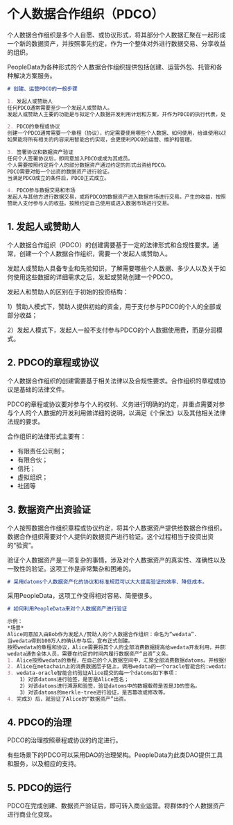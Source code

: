 # 个人数据合作组织（PDCO）

个人数据合作组织是多个人自愿、或协议形式，将其部分个人数据汇聚在一起形成一个新的数据资产，并按照事先约定，作为一个整体对外进行数据交易、分享收益的组织。

PeopleData为各种形式的个人数据合作组织提供包括创建、运营外包、托管和各种解决方案服务。

```markdown
# 创建、运营PDCO的一般步骤

1. 发起人或赞助人
任何PDCO通常需要至少一个发起人或赞助人。
发起人或赞助人主要的功能是与拟定个人数据开发利用计划和方案，并作为PDCO的执行代表，处理运营等事务。

2. PDCO的章程或协议
创建一个PDCO通常需要一个章程（协议），约定需要使用哪些个人数据、如何使用，给谁使用以及获得收益如何分配、监督和审计等详细内容。
如果能将所有相关的内容采用智能合约实现，会更便利PDCO的运营、维护和管理。

3. 签署协议和数据资产验证
任何个人签署协议后，即同意加入PDCO或成为其成员。
个人需要按照约定将个人的部分数据资产通过约定的形式出资给PDCO。
PDCO需要对每一个出资的数据资产进行验证。
当满足PDCO成立的条件后，PDCO正式成立。

4. PDCO参与数据交易和市场
发起人与其他方进行数据交易，或将PDCO的数据资产进入数据市场进行交易。产生的收益，按照约定进行分配。
赞助人支付参与人的收益。按照约定自己使用或进入数据市场进行交易。
```

## 1. 发起人或赞助人

个人数据合作组织（PDCO）的创建需要基于一定的法律形式和合规性要求。通常，创建一个个人数据合作组织，需要一个发起人或赞助人。

发起人或赞助人具备专业和先验知识，了解需要哪些个人数据、多少人以及关于如何使用这些数据的详细需求之后，发起或赞助创建一个PDCO。

发起人和赞助人的区别在于初始的投资结构：

1）赞助人模式下，赞助人提供初始的资金，用于支付参与PDCO的个人的全部或部分收益；

2）发起人模式下，发起人一般不支付参与PDCO的个人数据使用费，而是分润模式。

## 2. PDCO的章程或协议

个人数据合作组织的创建需要基于相关法律以及合规性要求。合作组织的章程或协议是基础的法律文件。

PDCO的章程或协议要对参与个人的权利、义务进行明确的约定，并重点需要对参与个人的个人数据的开发利用做详细的说明，以满足《个保法》以及其他相关法律法规的要求。

合作组织的法律形式主要有：

- 有限责任公司制；
- 有限合伙；
- 信托；
- 虚拟组织；
- 社团等





## 3. 数据资产出资验证

个人按照数据合作组织章程或协议约定，将其个人数据资产提供给数据合作组织。数据合作组织需要对个人提供的数据资产进行验证。这个过程相当于投资出资的“验资”。

验证个人数据资产是一项复杂的事情，涉及对个人数据资产的真实性、准确性以及一致性的验证。这项工作是非常繁杂和困难的。

```markdown
# 采用datoms个人数据资产化的协议和标准规范可以大大提高验证的效率、降低成本。
```

采用PeopleData，这项工作变得相对容易、简便很多。

```markdown
# 如何利用PeopleData来对个人数据资产进行验证

示例：
*场景*
Alice同意加入由Bob作为发起人/赞助人的个人数据合作组织：命名为“wedata”. 
当wedata得到100万人的确认参与后，宣布正式创建。
按照wedata的章程和协议，Alice需要将其个人的全部消费数据提高给wedata开发利用，并获取wedata的收益分成的100分之一（按总人数比例）。
wedata通告全体人员，需要在约定的时间内履行数据资产“出资”义务。
1. Alice按照wedata的章程，在自己的个人数据空间中，汇聚全部消费数据datoms。并根据章程和协议，设置相应的权限和策略。由于Alice只在JD上消费，因此，其全部消费数据datoms都是从JD而来。
2. Alice在metachain上的消费数据层子链上，调用wedata的一个oracle智能合约:wedata-oracle。
3. wedata-oracle智能合约验证Alice提交的每一个datoms如下事项：
	1）对该datoms进行验签，是否是Alice签名；
	2）对该datoms进行溯源和验签，验证datoms中的数据载荷是否是JD的签名。
	3）对该datoms的merkle-tree进行验证，是否篡改或修改等。
4. 完成3）后，就验证了Alice的“数据资产”出资。
```



## 4. PDCO的治理

PDCO的治理按照章程或协议的约定进行。

有些场景下的PDCO可以采用DAO的治理架构。PeopleData为此类DAO提供工具和服务，以及相应的支持。

## 5. PDCO的运行

PDCO在完成创建、数据资产验证后，即可转入商业运营。将群体的个人数据资产进行商业化变现。

